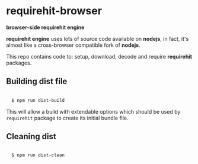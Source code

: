 requirehit-browser
==================

**browser-side requirehit engine**

**requirehit engine** uses lots of source code available on **nodejs**, in fact,
it's almost like a cross-browser compatible fork of **nodejs**.

This repo contains code to: setup, download, decode and require **requirehit**
packages.

## Building dist file

```bash

  $ npm run dist-build

```

This will allow a build with extendable options which should be used by
`requirehit` package to create its initial bundle file.

## Cleaning dist

```bash

  $ npm run dist-clean

```
